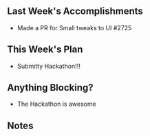 ## Last Week's Accomplishments

- Made a PR for Small tweaks to UI #2725

## This Week's Plan

- Submitty Hackathon!!!

## Anything Blocking?

- The Hackathon is awesome

## Notes